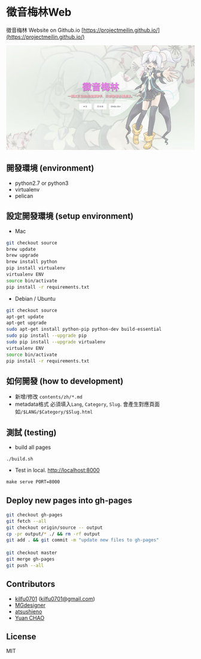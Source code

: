 # 徵音梅林Web
徵音梅林 Website on Github.io [https://projectmeilin.github.io/](https://projectmeilin.github.io/)

![Alt text](top.png "Optional title")

## 開發環境 (environment)
- python2.7 or python3
- virtualenv
- pelican

## 設定開發環境 (setup environment)
- Mac
```bash
git checkout source
brew update
brew upgrade
brew install python
pip install virtualenv
virtualenv ENV
source bin/activate
pip install -r requirements.txt
```

- Debian / Ubuntu
```bash
git checkout source
apt-get update
apt-get upgrade
sudo apt-get install python-pip python-dev build-essential
sudo pip install --upgrade pip
sudo pip install --upgrade virtualenv
virtualenv ENV
source bin/activate
pip install -r requirements.txt
```

## 如何開發 (how to development)
- 新增/修改 `contents/zh/*.md`
- metadata格式 必須填入`Lang`, `Category`, `Slug`. 會產生對應頁面 如`/$LANG/$Category/$Slug.html`

## 測試 (testing)
- build all pages
```
./build.sh
```
- Test in local. [http://localhost:8000](http://localhost:8000)
```
make serve PORT=8000
```

## Deploy new pages into gh-pages
```bash
git checkout gh-pages
git fetch --all
git checkout origin/source -- output
cp -pr output/* ./ && rm -rf output
git add . && git commit -m "update new files to gh-pages"

git checkout master
git merge gh-pages
git push --all
```

## Contributors
- [kilfu0701](https://github.com/kilfu0701) (kilfu0701@gmail.com)
- [MGdesigner](https://github.com/MGdesigner)
- [atsushieno](https://github.com/atsushieno)
- [Yuan CHAO](https://github.com/yuanchao)

## License
MIT

